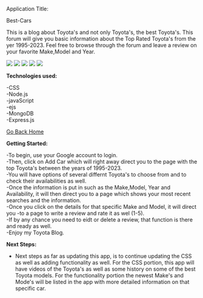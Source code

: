 
Application Title:

Best-Cars

This is a blog about Toyota's and not only Toyota's, the best Toyota's. This forum will give you basic information about the Top Rated Toyota's from the yer 1995-2023. Feel free to browse through the forum and leave a review on your favorite Make,Model and Year. 

<img src = "https://i.imgur.com/aEOnCsy.png)">
<img src = "https://i.imgur.com/6dRtP3l.png)">
<img src = "https://i.imgur.com/RCwCrWA.png)">
<img src = "https://i.imgur.com/HCxJ7WI.png)">
<img src = "https://i.imgur.com/2YFiS4g.png)">


**Technologies used:**

-CSS <br>
-Node.js<br>
-javaScript<br>
-ejs<br>
-MongoDB <br>
-Express.js <br>



[Go Back Home](https://express-cars-621.herokuapp.com/)

**Getting Started:**

-To begin, use your Google account to login.<br>
-Then, click on Add Car which will right away direct you to the page with the top Toyota's between the years of 1995-2023.<br>
-You will have options of several differnt Toyota's to choose from and to check their availabilities as well.<br>
-Once the information is put in such as the Make,Model, Year and Availability, it will then direct you to a page which shows your most recent searches and the information.<br>
-Once you click on the details for that specific Make and Model, it will direct you -to a page to write a review and rate it as wel (1-5).<br>
-If by any chance you need to eidt or delete a review, that function is there and ready as well. <br>
-Enjoy my Toyota Blog. <br>


**Next Steps:**
- Next steps as far as updating this app, is to continue updating the CSS as well as adding functionality as well. For the CSS portion, this app will have videos of the Toyota's as well as some history on some of the best Toyota models. For the functionality portion the newest Make's and Mode's will be listed in the app with more detailed information on that specific car. 